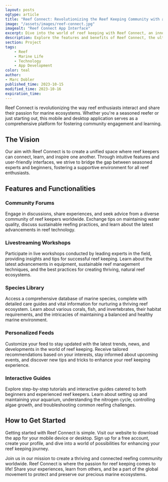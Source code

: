 ```yaml
---
layout: posts
ogtype: article
title: "Reef Connect: Revolutionizing the Reef Keeping Community with an Innovative Mobile and Desktop App"
image: "/assets/images/reef-connect.jpg"
imagealt: "Reef Connect App Interface"
excerpt: Dive into the world of reef keeping with Reef Connect, an innovative app that brings the reefing community together like never before.
description: Explore the features and benefits of Reef Connect, the ultimate solution for reef enthusiasts to stay connected and share their passion for marine ecosystems.
section: Project
tags:
    - Reef
    - Marine Life
    - Technology
    - App Development
color: teal
author:
- Marc Dobler
published_time: 2023-10-15
modified_time: 2023-10-16
expiration_time: 
---
```


Reef Connect is revolutionizing the way reef enthusiasts interact and share their passion for marine ecosystems. Whether you're a seasoned reefer or just starting out, this mobile and desktop application serves as a comprehensive platform for fostering community engagement and learning.

## The Vision

Our aim with Reef Connect is to create a unified space where reef keepers can connect, learn, and inspire one another. Through intuitive features and user-friendly interfaces, we strive to bridge the gap between seasoned experts and beginners, fostering a supportive environment for all reef enthusiasts.

## Features and Functionalities

### Community Forums

Engage in discussions, share experiences, and seek advice from a diverse community of reef keepers worldwide. Exchange tips on maintaining water quality, discuss sustainable reefing practices, and learn about the latest advancements in reef technology.

### Livestreaming Workshops

Participate in live workshops conducted by leading experts in the field, providing insights and tips for successful reef keeping. Learn about the latest advancements in equipment, sustainable reef management techniques, and the best practices for creating thriving, natural reef ecosystems.

### Species Library

Access a comprehensive database of marine species, complete with detailed care guides and vital information for nurturing a thriving reef ecosystem. Learn about various corals, fish, and invertebrates, their habitat requirements, and the intricacies of maintaining a balanced and healthy marine environment.

### Personalized Feeds

Customize your feed to stay updated with the latest trends, news, and developments in the world of reef keeping. Receive tailored recommendations based on your interests, stay informed about upcoming events, and discover new tips and tricks to enhance your reef keeping experience.

### Interactive Guides

Explore step-by-step tutorials and interactive guides catered to both beginners and experienced reef keepers. Learn about setting up and maintaining your aquarium, understanding the nitrogen cycle, controlling algae growth, and troubleshooting common reefing challenges.

## How to Get Started

Getting started with Reef Connect is simple. Visit our website to download the app for your mobile device or desktop. Sign up for a free account, create your profile, and dive into a world of possibilities for enhancing your reef keeping journey.

Join us in our mission to create a thriving and connected reefing community worldwide. Reef Connect is where the passion for reef keeping comes to life! Share your experiences, learn from others, and be a part of the global movement to protect and preserve our precious marine ecosystems.
